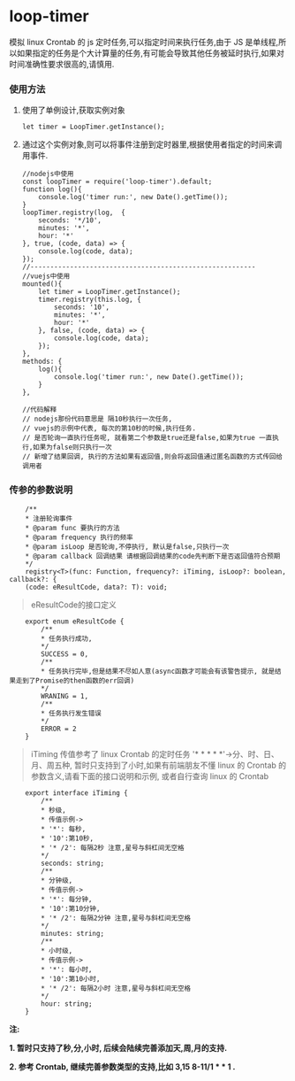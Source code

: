 # loop-timer

模拟 linux Crontab 的 js 定时任务,可以指定时间来执行任务,由于 JS 是单线程,所以如果指定的任务是个大计算量的任务,有可能会导致其他任务被延时执行,如果对时间准确性要求很高的,请慎用.

### 使用方法

1.  使用了单例设计,获取实例对象

        let timer = LoopTimer.getInstance();

2.  通过这个实例对象,则可以将事件注册到定时器里,根据使用者指定的时间来调用事件.

        //nodejs中使用
        const loopTimer = require('loop-timer').default;
        function log(){
            console.log('timer run:', new Date().getTime());
        }
        loopTimer.registry(log,  {
            seconds: '*/10',
            minutes: '*',
            hour: '*'
        }, true, (code, data) => {
            console.log(code, data);
        });
        //---------------------------------------------------------
        //vuejs中使用
        mounted(){
            let timer = LoopTimer.getInstance();
            timer.registry(this.log, {
                seconds: '10',
                minutes: '*',
                hour: '*'
            }, false, (code, data) => {
                console.log(code, data);
            });
        },
        methods: {
            log(){
                console.log('timer run:', new Date().getTime());
            }
        },

        //代码解释
        // nodejs那份代码意思是 隔10秒执行一次任务,
        // vuejs的示例中代表, 每次的第10秒的时候,执行任务.
        // 是否轮询一直执行任务呢, 就看第二个参数是true还是false,如果为true 一直执行,如果为false则只执行一次
        // 新增了结果回调, 执行的方法如果有返回值,则会将返回值通过匿名函数的方式传回给调用者

### 传参的参数说明

        /**
        * 注册轮询事件
        * @param func 要执行的方法
        * @param frequency 执行的频率
        * @param isLoop 是否轮询,不停执行, 默认是false,只执行一次
        * @param callback 回调结果 请根据回调结果的code先判断下是否返回值符合预期
        */
        registry<T>(func: Function, frequency?: iTiming, isLoop?: boolean, callback?: {
        (code: eResultCode, data?: T): void;

> eResultCode的接口定义

        export enum eResultCode {
            /**
            * 任务执行成功,
            */
            SUCCESS = 0,
            /**
            * 任务执行完毕,但是结果不尽如人意(async函数才可能会有该警告提示, 就是结果走到了Promise的then函数的err回调)
            */
            WRANING = 1,
            /**
            * 任务执行发生错误
            */
            ERROR = 2
        }

> iTiming 传值参考了 linux Crontab 的定时任务 '\* \* \* \* \*'->分、时、日、月、周五种, 暂时只支持到了小时,如果有前端朋友不懂 linux 的 Crontab 的参数含义,请看下面的接口说明和示例, 或者自行查询 linux 的 Crontab

        export interface iTiming {
            /**
            * 秒级,
            * 传值示例->
            * '*': 每秒,
            * '10':第10秒,
            * '* /2': 每隔2秒 注意,星号与斜杠间无空格
            */
            seconds: string;
            /**
            * 分钟级,
            * 传值示例->
            * '*': 每分钟,
            * '10':第10分钟,
            * '* /2': 每隔2分钟 注意,星号与斜杠间无空格
            */
            minutes: string;
            /**
            * 小时级,
            * 传值示例->
            * '*': 每小时,
            * '10':第10小时,
            * '* /2': 每隔2小时 注意,星号与斜杠间无空格
            */
            hour: string;
        }

**注:**

**1. 暂时只支持了秒,分,小时, 后续会陆续完善添加天,周,月的支持.**

**2. 参考 Crontab, 继续完善参数类型的支持,比如 3,15 8-11/1 \* \* 1 .**
